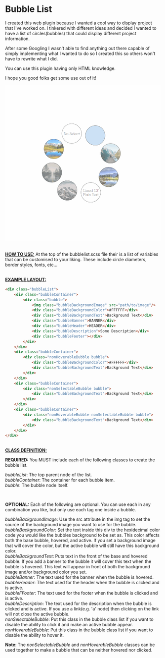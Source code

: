 # Bubble List

I created this web plugin because I wanted a cool way to display project that I've worked on. I tinkered with different ideas and decided I wanted to have a list of circles(bubbles) that could display different project information. 

After some Googling I wasn't able to find anything out there capable of simply implementing what I wanted to do so I created this so others won't have to rewrite what I did.

You can use this plugin having only HTML knowledge. 

I hope you good folks get some use out of it!

![](example.gif)

<br/>
<strong><u>HOW TO USE:</u></strong>
At the top of the bubblelist.scss file their is a list of variables that can be customised to your liking. These include circle diameters, border styles, fonts, etc...
<br/><br/>


<strong><u>EXAMPLE LAYOUT:</u></strong>
```HTML
<div class="bubbleList">
    <div class="bubbleContainer">
        <div class="bubble">
            <img class="bubbleBackgroundImage" src="path/to/image"/>
            <div class="bubbleBackgroundColor">#FFFFFF</div>
            <div class="bubbleBackgroundText">Background Text</div>
            <div class="bubbleBanner">BANNER</div>
            <div class="bubbleHeader">HEADER</div>
            <div class="bubbleDescription">Some Description</div>
            <div class="bubbleFooter"></div>
        </div>
    </div>
    <div class="bubbleContainer">
        <div class="nonHoverableBubble bubble">
            <div class="bubbleBackgroundColor">#FFFFFF</div>
            <div class="bubbleBackgroundText">Background Text</div>
        </div>
    </div>
    <div class="bubbleContainer">
        <div class="nonSelectableBubble bubble">
            <div class="bubbleBackgroundText">Background Text</div>
        </div>
    </div>
    <div class="bubbleContainer">
        <div class="nonHoverableBubble nonSelectableBubble bubble">
            <div class="bubbleBackgroundText">Background Text</div>
        </div>
    </div>
</div>
```

<br/>
<strong><u>CLASS DEFINITION:</u></strong>
<br/>


<strong>REQUIRED:</strong>
You MUST include each of the following classes to create the bubble list.<br/>

<i>bubbleList</i>: The top parent node of the list.<br/>
<i>bubbleContainer</i>: The container for each bubble item.<br/>
<i>bubble</i>: The bubble node itself.

<br/>

<strong>OPTIONAL:</strong>
Each of the following are optional. You can use each in any combination you like, but only use each tag one inside a bubble.<br/>

<i>bubbleBackgroundImage</i>: Use the src attribute in the img tag to set the source of the background image you want to use for the bubble.<br/>
<i>bubbleBackgroundColor</i>: Set the text inside this div to the hexidecimal color code you would like the bubbles background to be set as. This color affects both the base bubble, hovered, and active. If you set a background image that will cover the color, but the active bubble will still have this background color.<br/>
<i>bubbleBackgroundText</i>: Puts text in the front of the base and hovered bubble. If you add a banner to the bubble it will cover this text when the bubble is hovered. This text will appear in front of both the background image and/or background color you set.<br/>
<i>bubbleBanner</i>: The text used for the banner when the bubble is hovered.<br/>
<i>bubbleHeader</i>: The text used for the header when the bubble is clicked and is active.<br/>
<i>bubbleFFooter</i>: The text used for the footer when the bubble is clicked and is active.<br/>
<i>bubbleDescription</i>: The text used for the description when the bubble is clicked and is active. If you use a link(e.g. 'a' node) then clicking on the link will not close the active bubble.<br/>
<i>nonSelectableBubble</i>: Put this class in the bubble class list if you want to disable the ability to click it and make an active bubble appear.<br/>
<i>nonHoverableBubble</i>: Put this class in the bubble class list if you want to disable the ability to hover it.<br/>

<strong>Note</strong>: The <i>nonSelectableBubble</i> and <i>nonHoverableBubble</i> classes can be used together to make a bubble that can be neither hovered nor clicked.